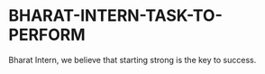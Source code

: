 # BHARAT-INTERN-TASK-TO-PERFORM
Bharat Intern, we believe that starting strong is the key to success.
